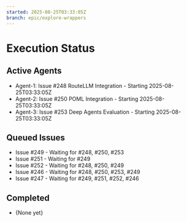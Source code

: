 ```yaml
---
started: 2025-08-25T03:33:05Z
branch: epic/explore-wrappers
---
```


# Execution Status

## Active Agents
- Agent-1: Issue #248 RouteLLM Integration - Starting 2025-08-25T03:33:05Z
- Agent-2: Issue #250 POML Integration - Starting 2025-08-25T03:33:05Z  
- Agent-3: Issue #253 Deep Agents Evaluation - Starting 2025-08-25T03:33:05Z

## Queued Issues
- Issue #249 - Waiting for #248, #250, #253
- Issue #251 - Waiting for #249
- Issue #252 - Waiting for #248, #250, #249
- Issue #246 - Waiting for #248, #250, #253, #249
- Issue #247 - Waiting for #249, #251, #252, #246

## Completed
- {None yet}
